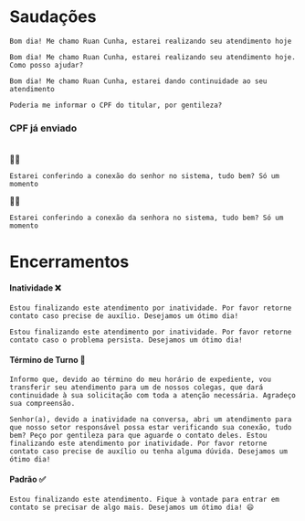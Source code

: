 # Saudações

```text
Bom dia! Me chamo Ruan Cunha, estarei realizando seu atendimento hoje
```
```text
Bom dia! Me chamo Ruan Cunha, estarei realizando seu atendimento hoje. Como posso ajudar?
```
```text
Bom dia! Me chamo Ruan Cunha, estarei dando continuidade ao seu atendimento
```
```text
Poderia me informar o CPF do titular, por gentileza?
```

### CPF já enviado <br><br>
🙍‍♂️
```text
Estarei conferindo a conexão do senhor no sistema, tudo bem? Só um momento
```
🙍‍♀
```text
Estarei conferindo a conexão da senhora no sistema, tudo bem? Só um momento
```
# Encerramentos
#### Inatividade ❌
```text
Estou finalizando este atendimento por inatividade. Por favor retorne contato caso precise de auxílio. Desejamos um ótimo dia!
```
```text
Estou finalizando este atendimento por inatividade. Por favor retorne contato caso o problema persista. Desejamos um ótimo dia!
```
#### Término de Turno 🔄️
```text
Informo que, devido ao término do meu horário de expediente, vou transferir seu atendimento para um de nossos colegas, que dará continuidade à sua solicitação com toda a atenção necessária. Agradeço sua compreensão.
```
```text
Senhor(a), devido a inatividade na conversa, abri um atendimento para que nosso setor responsável possa estar verificando sua conexão, tudo bem? Peço por gentileza para que aguarde o contato deles. Estou finalizando este atendimento por inatividade. Por favor retorne contato caso precise de auxílio ou tenha alguma dúvida. Desejamos um ótimo dia!
```
#### Padrão ✅
```text
Estou finalizando este atendimento. Fique à vontade para entrar em contato se precisar de algo mais. Desejamos um ótimo dia! 😄
```
